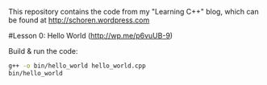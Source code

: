 This repository contains the code from my "Learning C++" blog, which can be found at http://schoren.wordpress.com

#Lesson 0: Hello World
(http://wp.me/p6vuUB-9)

Build & run the code:
```bash
g++ -o bin/hello_world hello_world.cpp
bin/hello_world
```